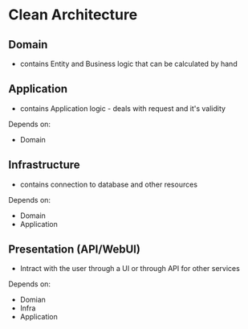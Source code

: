 # Clean Architecture
## Domain 
- contains Entity and Business logic that can be calculated by hand

## Application
- contains Application logic - deals with request and it's validity

Depends on:
- Domain

## Infrastructure
- contains connection to database and other resources

Depends on:
- Domain
- Application 

## Presentation (API/WebUI)
- Intract with the user through a UI or through API for other services

Depends on:
- Domian
- Infra
- Application


